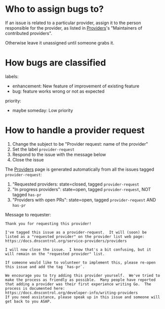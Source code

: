 # Who to assign bugs to?

If an issue is related to a particular provider, assign it to
the person responsible for the provider, as listed in
[Providers](providers.md)'s "Maintainers of
contributed providers".

Otherwise leave it unassigned until someone grabs it.


# How bugs are classified

labels:

* enhancement: New feature of improvement of existing feature
* bug: feature works wrong or not as expected

priority:

* maybe someday: Low priority

# How to handle a provider request


1. Change the subject to be "Provider request: name of the provider"
1. Set the label `provider-request`
1. Respond to the issue with the message below
1. Close the issue

The [Providers](providers.md) page is generated
automatically from all the issues tagged `provider-request`:

1. "Requested providers: state=closed, tagged `provider-request`
1. "In progress providers": state=open, tagged `provider-request`, NOT tagged `has-pr`
1. "Providers with open PRs": state=open, tagged `provider-request` AND `has-pr`

Message to requester:

```text
Thank you for requesting this provider!

I've tagged this issue as a provider-request.  It will (soon) be listed as a "requested provider" on the provider list web page:
https://docs.dnscontrol.org/service-providers/providers

I will now close the issue.  I know that's a bit confusing, but it will remain on the "requested provider" list.

If someone would like to volunteer to implement this, please re-open this issue and add the tag `has-pr`.

We encourage you to try adding this provider yourself.  We've tried to
make the process as friendly as possible.  Many people have reported
that adding a provider was their first experience writing Go.  The
process is documented here:
https://docs.dnscontrol.org/developer-info/writing-providers
If you need assistance, please speak up in this issue and someone will get back to you ASAP.
```
